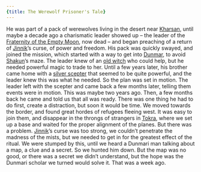 ```yaml
---
{title: The Werewolf Prisoner's Tale}
---
```

He was part of a pack of werewolves living in the desert near [Kharsan](<../../../gazetteer/greater-dunmar/dunmari-basin/kharsan.md>), until maybe a decade ago a charismatic leader showed up – the leader of the [Fraternity of the Empty Moon](<../../../groups/fraternity-of-the-empty-moon.md>), now dead – and began preaching of a return of [Jinnik](<../../../gods-and-religions/gods/high-gods/jinnik.md>)’s curse, of power and freedom. His pack was quickly swayed, and joined the mission, which started with a way to get into [Dunmar](<../../../gazetteer/greater-dunmar/realms/dunmar/dunmar.md>), to avoid [Shakun](<../../../gods-and-religions/gods/incorporeal-gods/dunmari-pantheon/shakun.md>)’s maze. The leader knew of an [old witch](<../../../people/fey/agata.md>) who could help, but he needed powerful magic to trade to her. Until a few years later, his brother came home with a [silver scepter](<../../../things/artifacts-of-power/scepter-of-command.md>) that seemed to be quite powerful, and the leader knew this was what he needed. So the plan was set in motion. The leader left with the scepter and came back a few months later, telling them events were in motion. This was maybe two years ago. Then, a few months back he came and told us that all was ready. There was one thing he had to do first, create a distraction, but soon it would be time. We moved towards the border, and found great hordes of refugees fleeing west. It was easy to join them, and disappear in the throngs of strangers in [Tokra](<../../../gazetteer/greater-dunmar/realms/dunmar/central-dunmar/tokra/tokra.md>), where we set up a base and waited for the proper alignment of the planes. But there was a problem. [Jinnik](<../../../gods-and-religions/gods/high-gods/jinnik.md>)’s curse was too strong, we couldn’t penetrate the madness of the mists, but we needed to get in for the greatest effect of the ritual. We were stumped by this, until we heard a Dunmari man talking about a map, a clue and a secret. So we hunted him down. But the map was no good, or there was a secret we didn’t understand, but the hope was the Dunmari scholar we turned would solve it. That was a week ago. 